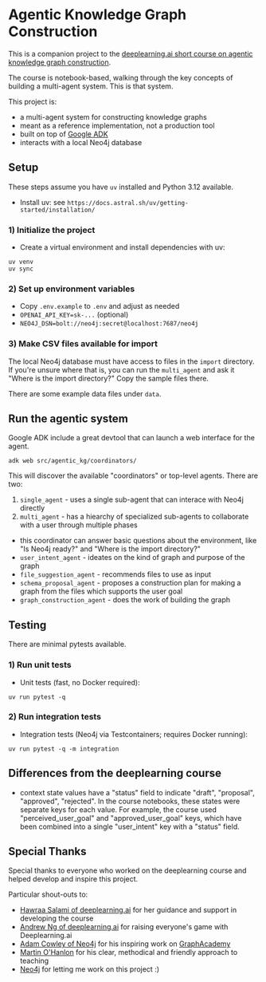 # Agentic Knowledge Graph Construction

This is a companion project to the [deeplearning.ai short course on agentic knowledge graph construction](https://learn.deeplearning.ai/courses/agentic-knowledge-graph-construction/).

The course is notebook-based, walking through the key concepts of building a multi-agent system. This is that system.

This project is:
- a multi-agent system for constructing knowledge graphs
- meant as a reference implementation, not a production tool
- built on top of [Google ADK](https://github.com/google/agent-driver-kit)
- interacts with a local Neo4j database

## Setup

These steps assume you have `uv` installed and Python 3.12 available.

- Install uv: see `https://docs.astral.sh/uv/getting-started/installation/`

### 1) Initialize the project

- Create a virtual environment and install dependencies with uv:

```
uv venv
uv sync
```

### 2) Set up environment variables

- Copy `.env.example` to `.env` and adjust as needed
- `OPENAI_API_KEY=sk-...` (optional)
- `NEO4J_DSN=bolt://neo4j:secret@localhost:7687/neo4j`

### 3) Make CSV files available for import

The local Neo4j database must have access to files in the `import` directory. If you're unsure where that is,
you can run the `multi_agent` and ask it "Where is the import directory?" Copy the sample files there.

There are some example data files under `data`.

## Run the agentic system

Google ADK include a great devtool that can launch a web interface for the agent.

```
adk web src/agentic_kg/coordinators/
```

This will discover the available "coordinators" or top-level agents. There are two:

1. `single_agent` - uses a single sub-agent that can interace with Neo4j directly
2. `multi_agent` - has a hiearchy of specialized sub-agents to collaborate with a user through multiple phases
  - this coordinator can answer basic questions about the environment, like "Is Neo4j ready?" and "Where is the import directory?"
  - `user_intent_agent` - ideates on the kind of graph and purpose of the graph
  - `file_suggestion_agent` - recommends files to use as input 
  - `schema_proposal_agent` - proposes a construction plan for making a graph from the files which supports the user goal
  - `graph_construction_agent` - does the work of building the graph


## Testing

There are minimal pytests available.

### 1) Run unit tests

- Unit tests (fast, no Docker required):

```
uv run pytest -q
```

### 2) Run integration tests

- Integration tests (Neo4j via Testcontainers; requires Docker running):

```
uv run pytest -q -m integration
```

## Differences from the deeplearning course

- context state values have a "status" field to indicate "draft", "proposal", "approved", "rejected". In the course notebooks, these states were separate keys for each value. For example, the course used "perceived_user_goal" and "approved_user_goal" keys, which have been combined into a single "user_intent" key with a "status" field.

## Special Thanks

Special thanks to everyone who worked on the deeplearning course and helped develop and inspire this project.

Particular shout-outs to:
- [Hawraa Salami of deeplearning.ai](https://www.linkedin.com/in/hawraa-salami/) for her guidance and support in developing the course
- [Andrew Ng of deeplearning.ai](https://www.linkedin.com/in/andrewyng/) for raising everyone's game with Deeplearning.ai
- [Adam Cowley of Neo4j](https://www.linkedin.com/in/adamcowley/) for his inspiring work on [GraphAcademy](https://graphacademy.neo4j.com/) 
- [Martin O'Hanlon](https://www.linkedin.com/in/martinohanlon/) for his clear, methodical and friendly approach to teaching
- [Neo4j](https://neo4j.com/) for letting me work on this project :) 
